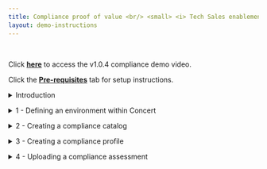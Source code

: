 ```yaml
---
title: Compliance proof of value <br/> <small> <i> Tech Sales enablement </i> </small>
layout: demo-instructions
---
```


<span id="top"></span>

<br/>

Click **<a href="https://ibm.ent.box.com/s/afax8p4hdkbjajutfn744tsyfjg8fyvv" target="_blank" rel="noreferrer">here</a>** to access the v1.0.4 compliance demo video.

Click the [**Pre-requisites**](pre-requisites) tab for setup instructions.

<details markdown="1">

<summary>Introduction</summary>

In this demo, we will prepare a customers environment for a Compliance PoV and start the ingestion of regular compliance assessments.

For our demo, we will create an environment within Concert to assign the Compliance assessments too. Then we will use the Concert Toolkit to create a compliance catalog, add that catalog to Concert, and create a profile based on that catalog.

<br/>

</details>

<p/>

<details markdown="1">

<summary>1 - Defining an environment within Concert</summary>

The first step is to define an environment within Concert, when a Compliance assessment is ingested into Concert it will be assigned to this environment.

| **Action** 1.1 | Navigate to the Arena view within Concert. |
| :--- | :--- |
|  | <img src="images/1-1.png" width="600" /> <br/>  |

| **Action** 1.2 | Click **Define and upload**, then **Define environment**, then **From resources**. |
| :--- | :--- |
|  | <br/> <img src="images/1-2.png" width="600" /> |

| **Action** 1.3 | Define the environment|
| :--- | :--- |
|  | Assign the following for the environment: <br/> **Name** <br/> **Type** <br/> **Purpose** <br/>  <img src="images/1-3.png" width="600" /> |

| **Action** 1.4 | Click **Create**. |
| :--- | :--- |
|  | <br/> <img src="images/1-4.png" width="600" /> |

**[Go to top](#top)**

<br/><br/>

</details>

<p/>

<details markdown="1">

<summary>2 - Creating a compliance catalog</summary>

<br/>

| **Action** 2.1 | Navigate to the compliance dimension within Concert |
| :--- | :--- |
|  | <img src="images/2-1.png" width="400" /> |
| **Action** 2.2 | Click on the Catalogs tab |
| :--- | :--- |
|  | <img src="images/2-2.png" width="400" /> |
| **Action** 2.3 | Click **Add catalog**, then **From standards library** |
| :--- | :--- |
|  | <img src="images/2-3.png" width="400" /> |
| **Action** 2.4 | If the customer needs a pre-defined compliance catalog from Concert, select one from this list |
| :--- | :--- |
|  | <img src="images/2-4.png" width="800" /> |
| **Action** 2.5 | If the customers compliance catalog is not listed, create one with the Concert toolkit |
| :--- | :--- |
|  | 1. Define a CSV to Excel file with the following format <br/> <img src="images/2-5-1.png" width="800" /> <br/> Click **<a href="./images/DORA_Compliance_Controls.csv" target="_blank" rel="noreferrer">here</a>** for an example CSV from DORA Compliance. <br/> <br/> 2. Define a config file for the Concert toolkit in the following format.  <br/> <img src="images/2-5-2.png" width="800" /> <br/> <br/> Click **<a href="./images/config.yaml" target="_blank" rel="noreferrer">here</a>** for an example YAML file. <br/> <br/> 3. Run the Concert toolkit with the following command: <br/> <br/> <code>docker run -v .:/data/src -v ./toolkit-data:/toolkit-data icr.io/cpopen/ibm-concert-toolkit:latest /bin/bash -c "compliance-catalog" --input-file ./toolkit-data/DORA_Compliance_Controls.csv --config-file /toolkit-data/config.yaml"</code> <br/> <br/> The output will be a compliance catalog OSCAL json: <br/> <img src="images/2-5-3.png" width="800" /> | 
| **Action** 2.6 | In the Concert UI, click **Add catalog**, then **From file** and upload the json file which was created |
| :--- | :--- |
|  | <img src="images/2-6.png" width="800" /> |

**[Go to top](#top)**

<br/><br/>

</details>

<p/>

<details markdown="1">

<summary>3 - Creating a compliance profile</summary>

| **Action** 3.1 | Navigate to the Profiles tab within Concert |
| :--- | :--- |
|  | <img src="images/3-1.png" width="400" /> |
| **Action** 3.2 | Click **Create profile** |
| :--- | :--- |
|  | <img src="images/3-2.png" width="400" /> |
| **Action** 3.3 | Fill in the profile details |
| :--- | :--- |
|  | 1. Define a **Name** for the profile. <br/> 2. Select the catalog which was uploaded. <br/> 3. Select the controls which the customer wants to be assessed against. <br/> <img src="images/3-3.png" width="800" /> <br/> |

**[Go to top](#top)**

<br/><br/>

</details>

<p/>

<details markdown="1">

<summary>4 - Uploading a compliance assessment</summary>

| **Action** 4.1 | Navigate to the **Assessments** tab within Concert |
| :--- | :--- |
|  | <img src="images/4-1.png" width="400" /> |
| **Action** 4.2 | Click **Upload compliance scan** |
| :--- | :--- |
|  | Select the file format the assessment was completed in: <br/> 1. Use XCCDF for Openshift Operator compliance assessments. <br/> 2. Use OSCAL for any other compliance assessments. <br/> Upload the assessment created by the continuous compliance scanner here. <img src="images/4-2.png" width="400" /> |

**[Go to top](#top)**

<br/><br/>

</details>


<p/>